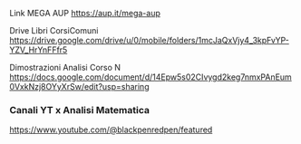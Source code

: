 Link MEGA AUP
https://aup.it/mega-aup

Drive Libri CorsiComuni
https://drive.google.com/drive/u/0/mobile/folders/1mcJaQxVjy4_3kpFvYP-YZV_HrYnFFfr5

Dimostrazioni Analisi Corso N
https://docs.google.com/document/d/14Epw5s02CIvygd2keg7nmxPAnEum0VxkNzj8OYyXrSw/edit?usp=sharing

### Canali YT x Analisi Matematica
https://www.youtube.com/@blackpenredpen/featured
